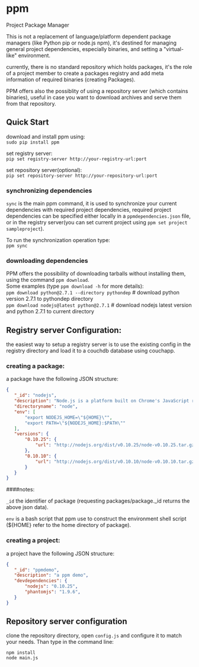 ppm
===

Project Package Manager

This is not a replacement of language/platform dependent package managers (like Python pip or node.js npm), it's destined for managing general project dependencies, especially binaries, and setting a "virtual-like" environment.

currently, there is no standard repository which holds packages, it's the role of a project member to create a packages registry and add meta information of required binaries (creating Packages).

PPM offers also the possiblity of using a repository server (which contains binaries), useful in case you want to download archives and serve them from that repository.

## Quick Start

download and install ppm using:  
`sudo pip install ppm`  

set registry server:  
`pip set registry-server http://your-registry-url:port`

set repository server(optional):  
`pip set repository-server http://your-repository-url:port`


### synchronizing dependencies
`sync` is the main ppm command, it is used to synchronize your current dependencies with required project dependencies,
required project dependencies can be specified either locally in a `ppmdependencies.json` file, or in the registry server(you can set current project using `ppm set project sampleproject`).   
  
To run the synchronization operation type:  
`ppm sync`

### downloading dependencies
PPM offers the possibility of downloading tarballs without installing them, using the command `ppm download`.  
Some examples (type `ppm download -h` for more details):  
`ppm download python@2.7.1 --directory pythondep`  # download python version 2.7.1 to pythondep directory  
`ppm download nodejs@latest python@2.7.1` # download nodejs latest version and python 2.7.1 to current directory

## Registry server Configuration:
the easiest way to setup a registry server is to use the existing config in the registry directory and load it to a couchdb database using couchapp.

### creating a package:
a package have the following JSON structure:
```JSON
{
   "_id": "nodejs",
   "description": "Node.js is a platform built on Chrome's JavaScript runtime for easily building fast, scalable network applications",
   "directoryname": "node",
   "env": [
       "export NODEJS_HOME=\"${HOME}\"",
       "export PATH=\"${NODEJS_HOME}:$PATH\""
   ],
   "versions": {
       "0.10.25": {
           "url": "http://nodejs.org/dist/v0.10.25/node-v0.10.25.tar.gz"
       },
       "0.10.10": {
       	   "url": "http://nodejs.org/dist/v0.10.10/node-v0.10.10.tar.gz"
	   }
   }
}
```
####notes:

`_id` the identifier of package (requesting packages/package._id returns the above json data). 

`env` is a bash script that ppm use to construct the environment shell script (${HOME} refer to the home directory of package).


### creating a project:
a project have the following JSON structure:
```JSON
{
   "_id": "ppmdemo",
   "description": "a ppm demo",
   "devdependencies": {
       "nodejs": "0.10.25",
       "phantomjs": "1.9.6",
   }
}
```

## Repository server configuration
clone the repository directory, open `config.js` and configure it to match your needs. Than type in the command line:  
```
npm install
node main.js
```
